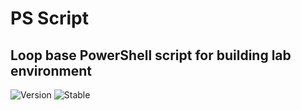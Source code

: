 # PS Script
## Loop base PowerShell script for building lab environment
![Version](https://img.shields.io/badge/PowerShell-v5.1-blue)
![Stable](https://img.shields.io/badge/Stable-working-green)

